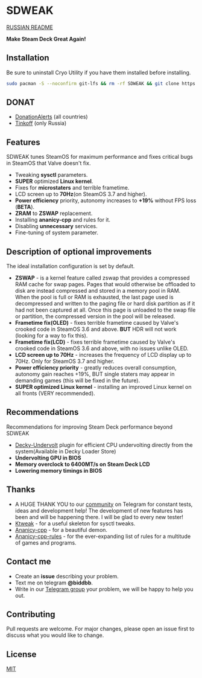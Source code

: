 # SDWEAK
[RUSSIAN README](README.md)

**Make Steam Deck Great Again!**

## Installation
Be sure to uninstall Cryo Utility if you have them installed before installing.

```bash
sudo pacman -S --noconfirm git-lfs && rm -rf SDWEAK && git clone https://github.com/Taskerer/SDWEAK.git && cd SDWEAK && sudo ./install.sh
```
## DONAT
* [DonationAlerts](https://www.donationalerts.com/r/biddbb) (all countries)
* [Tinkoff](https://www.tinkoff.ru/cf/8HHVDNi8VMS) (only Russia)
## Features
SDWEAK tunes SteamOS for maximum performance and fixes critical bugs in SteamOS that Valve doesn't fix.

* Tweaking **sysctl** parameters.
* **SUPER** optimized **Linux kernel**.
* Fixes for **microstaters** and terrible frametime.
* LCD screen up to **70Hz**(on SteamOS 3.7 and higher).
* **Power efficiency** priority, autonomy increases to **+19%** without FPS loss (**BETA**).
* **ZRAM** to **ZSWAP** replacement.
* Installing **ananicy-cpp** and rules for it.
* Disabling **unnecessary** services.
* Fine-tuning of system parameter.

## Description of optional improvements
The ideal installation configuration is set by default.
* **ZSWAP** - is a kernel feature called zswap that provides a compressed RAM cache for swap pages. Pages that would otherwise be offloaded to disk are instead compressed and stored in a memory pool in RAM.
When the pool is full or RAM is exhausted, the last page used is decompressed and written to the paging file or hard disk partition as if it had not been captured at all. Once this page is unloaded to the swap file or partition, the compressed version in the pool will be released.
* **Frametime fix(OLED)** - fixes terrible frametime caused by Valve's crooked code in SteamOS 3.6 and above. **BUT** HDR will not work (looking for a way to fix this).
* **Frametime fix(LCD)** - fixes terrible frametime caused by Valve's crooked code in SteamOS 3.6 and above, with no issues unlike OLED.
* **LCD screen up to 70Hz** - increases the frequency of LCD display up to 70Hz. Only for SteamOS 3.7 and higher.
* **Power efficiency priority** - greatly reduces overall consumption, autonomy gain reaches +19%, BUT single staters may appear in demanding games (this will be fixed in the future).
* **SUPER optimized Linux kernel** - installing an improved Linux kernel on all fronts (VERY recommended).

## Recommendations
Recommendations for improving Steam Deck performance beyond SDWEAK
* [Decky-Undervolt](https://github.com/totallynotbakadestroyer/Decky-Undervolt) plugin for efficient CPU undervolting directly from the system(Available in Decky Loader Store)
* **Undervolting GPU in BIOS**
* **Memory overclock to 6400MT/s on Steam Deck LCD**
* **Lowering memory timings in BIOS**

## Thanks
* A HUGE THANK YOU to our [community](https://t.me/steamdeckoverclock) on Telegram for constant tests, ideas and development help! The development of new features has been and will be happening there. I will be glad to every new tester!
* [Ktweak](https://github.com/tytydraco/KTweak) - for a useful skeleton for sysctl tweaks.
* [Ananicy-cpp](https://gitlab.com/ananicy-cpp/ananicy-cpp) - for a beautiful demon.
* [Ananicy-cpp-rules](https://github.com/CachyOS/ananicy-rules) - for the ever-expanding list of rules for a multitude of games and programs.

## Contact me
* Create an **issue** describing your problem.
* Text me on telegram **@biddbb**.
* Write in our [Telegram group](https://t.me/steamdeckoverclock) your problem, we will be happy to help you out.
## Contributing

Pull requests are welcome. For major changes, please open an issue first
to discuss what you would like to change.
## License

[MIT](https://choosealicense.com/licenses/mit/)
